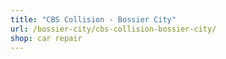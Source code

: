 ```yaml
---
title: "CBS Collision - Bossier City"
url: /bossier-city/cbs-collision-bossier-city/
shop: car repair
---
```

